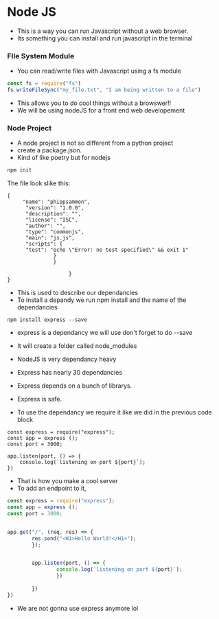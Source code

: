 # Node JS
* This is a way you can run Javascript without a web browser. 
* Its something you can install and run javascript in the terminal
### FIle System Module
* You can read/write files with Javascript using a fs module

```js
const fs = require("fs")
fs.writeFileSync("my_file.txt", "I am being written to a file")
```
* This allows you to do cool things without a browswer!!
* We will be using nodeJS for a front end web developement 


### Node Project

* A node project is not so different from a python project
* create a package.json.
* Kind of like poetry but for nodejs
```bash
npm init
```
The file look slike this:

```
{
	 "name": "phippsammon",
	  "version": "1.0.0",
	  "description": "",
	  "license": "ISC",
	  "author": "",
	  "type": "commonjs",
	  "main": "js.js",
	  "scripts": {
	  "test": "echo \"Error: no test specified\" && exit 1"
	           }
	           }
	                	      
	                }
}
```
* This is used to describe our dependancies
* To install a depandy we run npm install and the name of the dependancies
```
npm install express --save
```

* express is a dependancy we will use don't forget to do --save
* It will create a folder called node_modules
* NodeJS is very dependancy heavy
* Express has nearly 30 dependancies 
* Express depends on a bunch of librarys.

* Express is safe. 
* To use the dependancy we require it like we did in the previous code block
```
const express = require("express");
const app = express ();
const port = 3000;

app.listen(port, () => {
	console.log(`listening on port ${port}`);
})
```
* That is how you make a cool server
* To add an endpoint to it, 
```js
const express = require("express");
const app = express ();
const port = 3000;


app.get("/", (req, res) => {
		res.send("<H1>Hello World!</H1>");
		});


		app.listen(port, () => {
				console.log(`listening on port ${port}`);
				})
				
		})
})
```
* We are not gonna use express anymore lol

